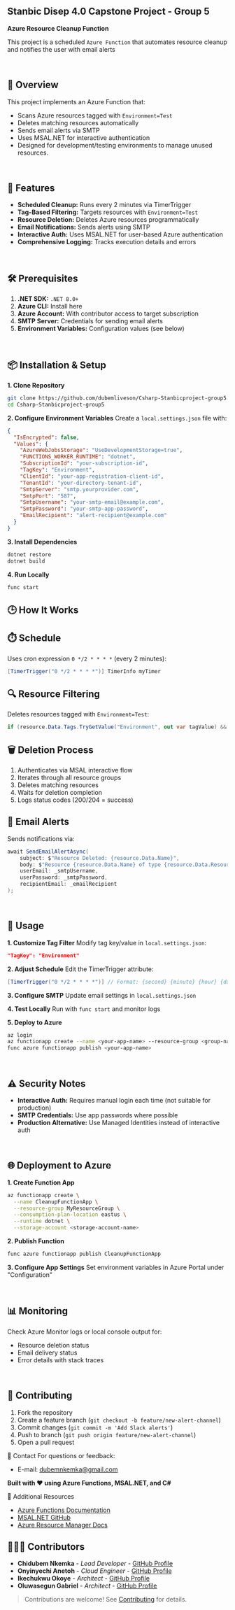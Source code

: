 ## Stanbic Disep 4.0 Capstone Project - Group 5
**Azure Resource Cleanup Function**  

This project is a scheduled `Azure Function` that automates resource cleanup and notifies the user with email alerts

<br>

## 📌 Overview
This project implements an Azure Function that:

- Scans Azure resources tagged with `Environment=Test`
- Deletes matching resources automatically
- Sends email alerts via SMTP
- Uses MSAL.NET for interactive authentication
- Designed for development/testing environments to manage unused resources.

<br>

## 🚀 Features
- **Scheduled Cleanup:** Runs every 2 minutes via TimerTrigger
- **Tag-Based Filtering:** Targets resources with `Environment=Test`
- **Resource Deletion:** Deletes Azure resources programmatically
- **Email Notifications:** Sends alerts using SMTP
- **Interactive Auth:** Uses MSAL.NET for user-based Azure authentication
- **Comprehensive Logging:** Tracks execution details and errors

<br>
  
## 🛠️ Prerequisites
1. **.NET SDK:** `.NET 8.0+`
2. **Azure CLI:** Install here
3. **Azure Account:** With contributor access to target subscription
4. **SMTP Server:** Credentials for sending email alerts
5. **Environment Variables:** Configuration values (see below)

<br>
   
## 📦 Installation & Setup
**1. Clone Repository**
```bash
git clone https://github.com/dubemliveson/Csharp-Stanbicproject-group5.git 
cd Csharp-Stanbicproject-group5
```

**2. Configure Environment Variables**
Create a `local.settings.json` file with:
```json
{
  "IsEncrypted": false,
  "Values": {
    "AzureWebJobsStorage": "UseDevelopmentStorage=true",
    "FUNCTIONS_WORKER_RUNTIME": "dotnet",
    "SubscriptionId": "your-subscription-id",
    "TagKey": "Environment",
    "ClientId": "your-app-registration-client-id",
    "TenantId": "your-directory-tenant-id",
    "SmtpServer": "smtp.yourprovider.com",
    "SmtpPort": "587",
    "SmtpUsername": "your-smtp-email@example.com",
    "SmtpPassword": "your-smtp-app-password",
    "EmailRecipient": "alert-recipient@example.com"
  }
}
```

**3. Install Dependencies**
```bash
dotnet restore
dotnet build
```

**4. Run Locally**
```bash
func start
```

## 🕒 How It Works

## ⏱️ Schedule
Uses cron expression `0 */2 * * * *` (every 2 minutes):
```csharp
[TimerTrigger("0 */2 * * * *")] TimerInfo myTimer
```

## 🔍 Resource Filtering
Deletes resources tagged with `Environment=Test`:
```csharp
if (resource.Data.Tags.TryGetValue("Environment", out var tagValue) && tagValue == "Test")
```

## 🗑️ Deletion Process
1. Authenticates via MSAL interactive flow
2. Iterates through all resource groups
3. Deletes matching resources
4. Waits for deletion completion
5. Logs status codes (200/204 = success)

## 📧 Email Alerts
Sends notifications via:
```csharp
await SendEmailAlertAsync(
    subject: $"Resource Deleted: {resource.Data.Name}",
    body: $"Resource {resource.Data.Name} of type {resource.Data.ResourceType} was deleted.",
    userEmail: _smtpUsername,
    userPassword: _smtpPassword,
    recipientEmail: _emailRecipient
);
```
<br>

## 📝 Usage
**1. Customize Tag Filter**
Modify tag key/value in `local.settings.json`:
```json
"TagKey": "Environment"
```

**2. Adjust Schedule**
Edit the TimerTrigger attribute:
```csharp
[TimerTrigger("0 */2 * * * *")] // Format: {second} {minute} {hour} {day} {month} {day-of-week}
```

**3. Configure SMTP**
Update email settings in `local.settings.json`

**4. Test Locally**
Run with `func start` and monitor logs

**5. Deploy to Azure**
```bash
az login
az functionapp create --name <your-app-name> --resource-group <group-name> --consumption-plan-location <location>
func azure functionapp publish <your-app-name>
```
<br>

## ⚠️ Security Notes
- **Interactive Auth:** Requires manual login each time (not suitable for production)
- **SMTP Credentials:** Use app passwords where possible
- **Production Alternative:** Use Managed Identities instead of interactive auth

 <br>
 
## 🌐 Deployment to Azure
**1. Create Function App**
```bash
az functionapp create \
  --name CleanupFunctionApp \
  --resource-group MyResourceGroup \
  --consumption-plan-location eastus \
  --runtime dotnet \
  --storage-account <storage-account-name>
```

**2. Publish Function**
```bash
func azure functionapp publish CleanupFunctionApp
```

**3. Configure App Settings**
Set environment variables in Azure Portal under "Configuration"

<br>

## 📊 Monitoring
Check Azure Monitor logs or local console output for:
- Resource deletion status
- Email delivery status
- Error details with stack traces

<br>

## 🤝 Contributing
1. Fork the repository
2. Create a feature branch (`git checkout -b feature/new-alert-channel`)
3. Commit changes (`git commit -m 'Add Slack alerts'`)
4. Push to branch (`git push origin feature/new-alert-channel`)
5. Open a pull request

📧 Contact
For questions or feedback:
- E-mail: dubemnkemka@gmail.com

**Built with ❤️ using Azure Functions, MSAL.NET, and C#**

📌 Additional Resources
- [Azure Functions Documentation](https://learn.microsoft.com/en-us/azure/azure-functions/?spm=a2ty_o01.29997173.0.0.1f8bc921NoIOAf)
- [MSAL.NET GitHub](https://github.com/AzureAD/microsoft-authentication-library-for-dotnet?spm=a2ty_o01.29997173.0.0.1f8bc921NoIOAf)
- [Azure Resource Manager Docs](https://learn.microsoft.com/en-us/azure/azure-resource-manager/?spm=a2ty_o01.29997173.0.0.1f8bc921NoIOAf)

## 🧑‍🤝‍🧑 Contributors  
- **Chidubem Nkemka** - *Lead Developer* - [GitHub Profile](https://github.com/dubemliveson )  
- **Onyinyechi Anetoh** - *Cloud Engineer* - [GitHub Profile](https://github.com/janedoe )  
- **Ikechukwu Okoye** - *Architect* - [GitHub Profile](https://github.com/OluwaRuben )
- **Oluwasegun Gabriel** - *Architect* - [GitHub Profile](https://github.com/OluwaRuben )   

> Contributions are welcome! See [Contributing](#-contributing) for details.








